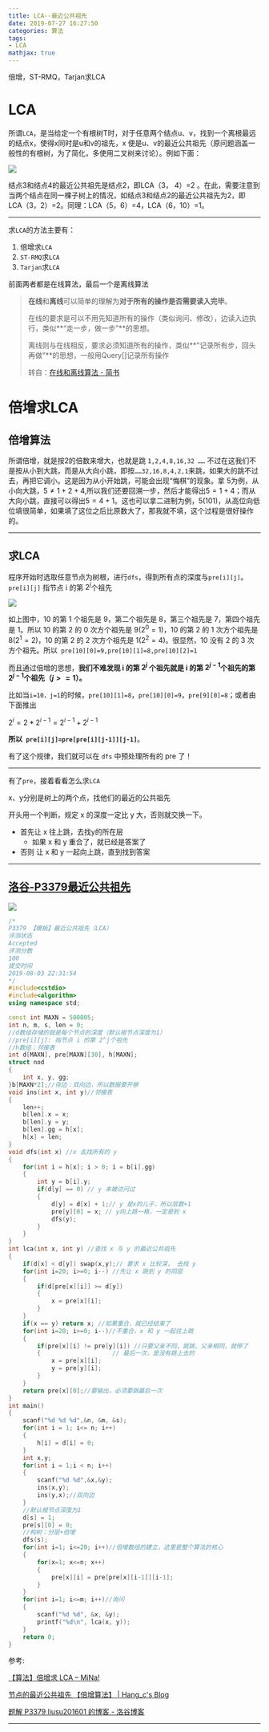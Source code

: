 ```yaml
---
title: LCA--最近公共祖先
date: 2019-07-27 16:27:50
categories: 算法
tags:
- LCA
mathjax: true
---
```


倍增，ST-RMQ，Tarjan求LCA

<!-- more -->

# LCA

所谓`LCA`，是当给定一个有根树T时，对于任意两个结点u、v，找到一个离根最远的结点x，使得x同时是u和v的祖先，x 便是u、v的最近公共祖先（原问题涵盖一般性的有根树，为了简化，多使用二叉树来讨论）。例如下面：

![](LCA--最近公共祖先/1.jpg)

结点3和结点4的最近公共祖先是结点2，即LCA（3， 4）=2 。在此，需要注意到当两个结点在同一棵子树上的情况，如结点3和结点2的最近公共祖先为2，即 LCA（3，2）=2。同理：LCA（5，6）=4，LCA（6，10）=1。

---

求`LCA`的方法主要有：

1. 倍增求`LCA`
2. `ST-RMQ`求`LCA`
3. `Tarjan`求`LCA`

前面两者都是在线算法，最后一个是离线算法

> **在线**和**离线**可以简单的理解为**对于所有的操作是否需要读入完毕**。
>
> 在线的要求是可以不用先知道所有的操作（类似询问、修改），边读入边执行，类似**“走一步，做一步”**的思想。
>
> 离线则与在线相反，要求必须知道所有的操作，类似**"记录所有步，回头再做”**的思想，一般用Query[]记录所有操作
>
> 转自：[在线和离线算法 - 简书](https://www.jianshu.com/p/2f21f9d125df)

# 倍增求LCA

## 倍增算法

所谓倍增，就是按2的倍数来增大，也就是跳 `1,2,4,8,16,32 ……` 不过在这我们不是按从小到大跳，而是从大向小跳，即按`……32,16,8,4,2,1`来跳，如果大的跳不过去，再把它调小。这是因为从小开始跳，可能会出现“悔棋”的现象。拿 5为例，从小向大跳，$5≠1+2+4$,所以我们还要回溯一步，然后才能得出$5=1+4$；而从大向小跳，直接可以得出$5=4+1$。这也可以拿二进制为例，5(101)，从高位向低位填很简单，如果填了这位之后比原数大了，那我就不填，这个过程是很好操作的。

---

## 求LCA

程序开始时选取任意节点为树根，进行`dfs`，得到所有点的深度与`pre[i][j]`。`pre[i][j]` 指节点 i 的第 $2^j$个祖先

![](LCA--最近公共祖先/1.jpg)

如上图中，10 的第 1 个祖先是 9，第二个祖先是 8，第三个祖先是 7，第四个祖先是 1。所以 10 的第 2 的 0 次方个祖先是 9($2^0=1$)，10 的第 2 的 1 次方个祖先是 8($2^1=2$)，10 的第 2 的 2 次方个祖先是 1($2^2=4$)。很显然，10 没有 2 的 3 次方个祖先。所以` pre[10][0]=9,pre[10][1]=8,pre[10][2]=1`

而且通过倍增的思想，**我们不难发现 i 的第 $2^j$ 个祖先就是 i 的第 $2^{j-1}$个祖先的第 $2^{j-1}$个祖先（$j>=1$）。**

比如当`i=10，j=1`的时候，`pre[10][1]=8`，`pre[10][0]=9`，`pre[9][0]=8`；或者由下面推出

$2^i = 2*2^{i-1} = 2^{i-1} + 2^{i-1}$

**所以` pre[i][j]=pre[pre[i][j-1]][j-1]`**。

有了这个规律，我们就可以在 `dfs` 中预处理所有的 pre 了！

---

有了`pre`，接着看看怎么求`LCA`

x、y分别是树上的两个点，找他们的最近的公共祖先

开头用一个判断，规定 x 的深度一定比 y 大，否则就交换一下。

- 首先让 x 往上跳，去找y的所在层
  - 如果 x 和 y 重合了，就已经是答案了
- 否则 让 x 和 y 一起向上跳，直到找到答案

---

## [洛谷-P3379最近公共祖先](https://www.luogu.org/problem/P3379)

![](LCA--最近公共祖先/2.png)

```c++
/*
P3379 【模板】最近公共祖先（LCA）
评测状态
Accepted
评测分数
100
提交时间
2019-08-03 22:31:54
*/
#include<cstdio>
#include<algorithm>
using namespace std;

const int MAXN = 500005;
int n, m, s, len = 0;
//d数组存储的就是每个节点的深度（默认根节点深度为1）
//pre[i][j]: 指节点 i 的第 2^j个祖先
//h数组：邻接表
int d[MAXN], pre[MAXN][30], h[MAXN];
struct nod
{
    int x, y, gg;
}b[MAXN*2];//存边：双向边，所以数据要开够
void ins(int x, int y)//邻接表
{
    len++;
    b[len].x = x;
    b[len].y = y;
    b[len].gg = h[x];
    h[x] = len;
}
void dfs(int x) //x 去找所有的 y
{
    for(int i = h[x]; i > 0; i = b[i].gg)
    {
        int y = b[i].y;
        if(d[y] == 0) // y 未被访问过
        {
            d[y] = d[x] + 1;// y 是x的儿子，所以层数+1
            pre[y][0] = x; // y向上跳一格，一定是到 x
            dfs(y);
        }
    }
}
int lca(int x, int y) //查找 x 与 y 的最近公共祖先
{
    if(d[x] < d[y]) swap(x,y);// 要求 x 比较深， 去找 y
    for(int i=20; i>=0; i--) //先让 x 跳到 y 的同层
    {
        if(d[pre[x][i]] >= d[y])
        {
            x = pre[x][i];
        }
    }
    if(x == y) return x; //如果重合，就已经结束了
    for(int i=20; i>=0; i--)//不重合，x 和 y 一起往上跳
    {
        if(pre[x][i] != pre[y][i]) //只要父亲不同，就跳，父亲相同，就停了
        {                    // 最后一次，是没有跳上去的
            x = pre[x][i];
            y = pre[y][i];
        }
    }
    return pre[x][0];//要输出，必须要跳最后一次
}
int main()
{
    scanf("%d %d %d",&n, &m, &s);
    for(int i = 1; i<= n; i++)
    {
        h[i] = d[i] = 0;
    }
    int x,y;
    for(int i = 1;i < n; i++)
    {
        scanf("%d %d",&x,&y);
        ins(x,y);
        ins(y,x);//双向边
    }
    //默认根节点深度为1
    d[s] = 1;
    pre[s][0] = 0;
    //构树：分层+倍增
    dfs(s);
    for(int i=1; i<=20; i++)//倍增数组的建立，这里是整个算法的核心
    {
        for(x=1; x<=n; x++)
        {
            pre[x][i] = pre[pre[x][i-1]][i-1];
        }
    }
    for(int i=1; i<=m; i++)//询问
    {
        scanf("%d %d", &x, &y);
        printf("%d\n", lca(x, y));
    }
    return 0;
}
```

参考:

[【算法】倍增求 LCA – MiNa!](https://www.mina.moe/archives/401)

[节点的最近公共祖先 【倍增算法】 | Hang_c's Blog](https://hangcc.cn/2018/11/12/计蒜客-节点最近的公共祖先/)

[题解 P3379 liusu201601 的博客 - 洛谷博客](https://www.luogu.org/blog/cccx2016/solution-p3379)

---

